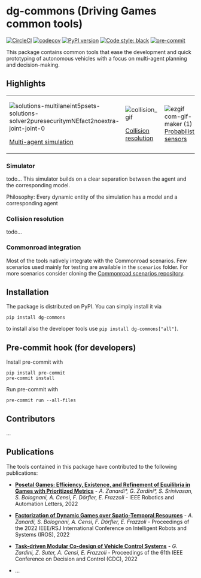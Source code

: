 # dg-commons (Driving Games common tools)

[![CircleCI](https://circleci.com/gh/idsc-frazzoli/dg-commons/tree/master.svg?style=svg&circle-token=19e654261b71d1fa32c2991574d17dde93a23502)](https://circleci.com/gh/idsc-frazzoli/dg-commons/tree/master)
[![codecov](https://codecov.io/gh/idsc-frazzoli/dg-commons/branch/master/graph/badge.svg?token=jqhkIa4fzB)](https://codecov.io/gh/idsc-frazzoli/dg-commons)
[![PyPI version](https://badge.fury.io/py/dg-commons.svg)](https://badge.fury.io/py/dg-commons)
[![Code style: black](https://img.shields.io/badge/code%20style-black-000000.svg)](https://github.com/psf/black)
[![pre-commit](https://img.shields.io/badge/pre--commit-enabled-brightgreen?logo=pre-commit&logoColor=white)](https://github.com/pre-commit/pre-commit)


This package contains common tools that ease the development and quick prototyping of autonomous vehicles with a focus
on multi-agent planning and decision-making.

## Highlights

<table>
<tr>
<td>

![solutions-multilaneint5psets-solutions-solver2puresecuritymNEfact2noextra-joint-joint-0](https://user-images.githubusercontent.com/18750753/162696592-3ad8801d-21d8-4b5d-856f-fd799278a5bb.gif)

[Multi-agent simulation](#multi-agent-simulation)

<td>

![collision_gif](https://user-images.githubusercontent.com/18750753/172162568-71a557c5-7e38-4a87-929d-cbc96ba4ef2f.gif)

[Collision resolution](#collision-resolution)

<td>

![ezgif com-gif-maker (1)](https://user-images.githubusercontent.com/18750753/162698234-cdbee571-2a84-462e-95e8-d6f8b7cdad09.gif)
[Probabilistic sensors](#probabilistic-sensors)


</tr>
</table>

### Simulator

todo... This simulator builds on a clear separation between the agent and the corresponding model.

Philosophy: Every dynamic entity of the simulation has a model and a corresponding agent

### Collision resolution

todo...

### Commonroad integration

Most of the tools natively integrate with the Commonroad scenarios.
Few scenarios used mainly for testing are available in the `scenarios` folder.
For more scenarios consider cloning the [Commonroad scenarios repository](https://gitlab.lrz.de/tum-cps/commonroad-scenarios/-/tree/2020a_scenarios).


## Installation

The package is distributed on PyPI. You can simply install it via

```shell
pip install dg-commons
```

to install also the developer tools use `pip install dg-commons["all"]`.

## Pre-commit hook (for developers)

Install pre-commit with
```shell
pip install pre-commit
pre-commit install
```

Run pre-commit with
```shell
pre-commit run --all-files
```


## Contributors

...

## Publications

The tools contained in this package have contributed to the following publications:

- [**Posetal Games: Efficiency, Existence, and Refinement of Equilibria in Games with Prioritized Metrics**](https://ieeexplore.ieee.org/document/9650727) - _A. Zanardi*, G. Zardini*, S. Srinivasan, S. Bolognani, A. Censi, F. Dörfler, E. Frazzoli_ - IEEE Robotics and Automation Letters, 2022

- [**Factorization of Dynamic Games over Spatio-Temporal Resources**](https://www.research-collection.ethz.ch/handle/20.500.11850/560629) - _A. Zanardi, S. Bolognani, A. Censi, F. Dörfler, E. Frazzoli_ - Proceedings of the 2022 IEEE/RSJ International Conference on Intelligent Robots and Systems (IROS), 2022
- [**Task-driven Modular Co-design of Vehicle Control Systems**](https://arxiv.org/abs/2203.16640) - _G. Zardini, Z. Suter, A. Censi, E. Frazzoli_ - Proceedings of the 61th IEEE Conference on Decision and Control (CDC), 2022
- ...
